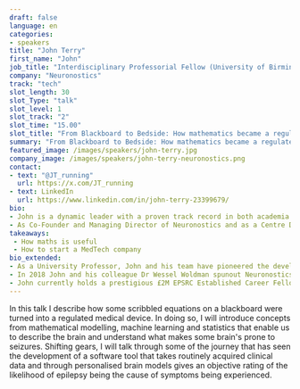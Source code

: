 ```yaml
---
draft: false
language: en
categories:
- speakers
title: "John Terry"
first_name: "John"
job_title: "Interdisciplinary Professorial Fellow (University of Birmingham) | Co-Founder and MD"
company: "Neuronostics"
track: "tech"
slot_length: 30
slot_Type: "talk"
slot_level: 1
slot_track: "2"
slot_time: "15.00"
slot_title: "From Blackboard to Bedside: How mathematics became a regulated software-as-a-Medical-Device"
summary: "From Blackboard to Bedside: How mathematics became a regulated software-as-a-Medical-Device"
featured_image: /images/speakers/john-terry.jpg
company_image: /images/speakers/john-terry-neuronostics.png
contact:
- text: "@JT_running"
  url: https://x.com/JT_running
- text: LinkedIn
  url: https://www.linkedin.com/in/john-terry-23399679/
bio:
- John is a dynamic leader with a proven track record in both academia and industry driving innovation and excellence at the intersection between science, technology and medicine. 
- As Co-Founder and Managing Director of Neuronostics and as a Centre Director at the University of Birmingham, John brings a unique blend of academic rigour and entrepreneurial expertise.
takeaways:
 - How maths is useful 
 - How to start a MedTech company
bio_extended:
- As a University Professor, John and his team have pioneered the development and application of mathematical models and machine learning tools to bring new understanding of how the brain works and the conditions under which neurological conditions, such as epilepsy, can emerge. His research has included a number of first-of-its-kind studies with applications in diagnosis, prognosis and treatment of epilepsy.
- In 2018 John and his colleague Dr Wessel Woldman spunout Neuronostics from the University of Exeter, as a vehicle to bring the power of these research findings into the hands of clinicians. This has resulted in BioEP, a clinical decision support tool for revealing epilepsy likelihood from clinical data currently disregarded as being non-informative. BioEP is regulated by the MHRA and the company are ISO13485 certified. John has been the driving force behind building Neuronostics, personally raising almost £5M in government grants (£2.6M) and equity investments (£2.2M).
- John currently holds a prestigious £2M EPSRC Established Career Fellowship and was the recent recipient of TechSpark Founder of the Year in 2024 for his leadership of Neuronostics.
---
```


In this talk I describe how some scribbled equations on a blackboard were turned into a regulated medical device. In doing so, I will introduce concepts from mathematical modelling, machine learning and statistics that enable us to describe the brain and understand what makes some brain's prone to seizures. Shifting gears, I will talk through some of the journey that has seen the development of a software tool that takes routinely acquired clinical data and through personalised brain models gives an objective rating of the likelihood of epilepsy being the cause of symptoms being experienced.
